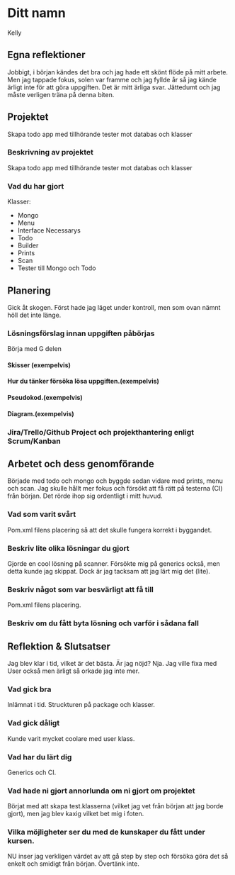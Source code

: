 # Ditt namn
Kelly

## Egna reflektioner
Jobbigt, i början kändes det bra och jag hade ett skönt flöde på mitt arbete. Men jag tappade fokus, solen var framme och jag fyllde år så jag kände ärligt inte 
för att göra uppgiften. Det är mitt ärliga svar. Jättedumt och jag måste verligen träna på denna biten.

## Projektet
Skapa todo app med tillhörande tester mot databas och klasser

### Beskrivning av projektet
Skapa todo app med tillhörande tester mot databas och klasser

### Vad du har gjort
Klasser:
* Mongo
* Menu
* Interface Necessarys
* Todo
* Builder
* Prints
* Scan
* Tester till Mongo och Todo

## Planering
Gick åt skogen. Först hade jag läget under kontroll, men som ovan nämnt höll det inte länge.

### Lösningsförslag innan uppgiften påbörjas
Börja med G delen

#### Skisser (exempelvis)

#### Hur du tänker försöka lösa uppgiften.(exempelvis)

#### Pseudokod.(exempelvis)

#### Diagram.(exempelvis)

### Jira/Trello/Github Project och projekthantering enligt Scrum/Kanban

## Arbetet och dess genomförande
Började med todo och mongo och byggde sedan vidare med prints, menu och scan.
Jag skulle hållt mer fokus och försökt att få rätt på testerna (CI) från början.
Det rörde ihop sig ordentligt i mitt huvud.

### Vad som varit svårt
Pom.xml filens placering så att det skulle fungera korrekt i byggandet.

### Beskriv lite olika lösningar du gjort
Gjorde en cool lösning på scanner. Försökte mig på generics också, men detta kunde jag skippat. Dock är jag tacksam att jag lärt mig det (lite).

### Beskriv något som var besvärligt att få till
Pom.xml filens placering.

### Beskriv om du fått byta lösning och varför i sådana fall

## Reflektion & Slutsatser
Jag blev klar i tid, vilket är det bästa. Är jag nöjd? Nja. Jag ville fixa med User också men ärligt så orkade jag inte mer.

### Vad gick bra
Inlämnat i tid. Struckturen på package och klasser.

### Vad gick dåligt
Kunde varit mycket coolare med user klass.

### Vad har du lärt dig
Generics och CI.

### Vad hade ni gjort annorlunda om ni gjort om projektet
Börjat med att skapa test.klasserna (vilket jag vet från början att jag borde gjort), men jag blev kaxig vilket bet mig i foten.

### Vilka möjligheter ser du med de kunskaper du fått under kursen.
NU inser jag verkligen värdet av att gå step by step och försöka göra det så enkelt och smidigt från början. Övertänk inte.
